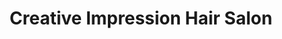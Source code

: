 ---
title: "Creative Impression Hair Salon"
url: /arlington/creative-impression-hair-salon/
shop: Friseur
---